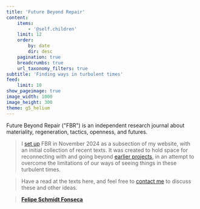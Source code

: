 ```yaml
---
title: 'Future Beyond Repair'
content:
    items:
        - '@self.children'
    limit: 12
    order:
        by: date
        dir: desc
    pagination: true
    breadcrumbs: true
    url_taxonomy_filters: true
subtitle: 'Finding ways in turbulent times'
feed:
    limit: 10
show_pageimage: true
image_width: 1000
image_height: 300
theme: g5_helium
---
```


Future Beyond Repair ("FBR") is an independent research journal about materiality, regeneration, tactics, openness, and futures.

> I [set up](opening-up) FBR in November 2024 as a subsection of my website, with an initial collection of recent texts.  It was created to hold space for reconnecting with and going beyond [earlier projects](../), in an attempt to overcome the limitations of our ways of seeing things in these turbulent times.

> Have a read at the texts here, and feel free to [contact me](/#contact-me) to discuss these and other ideas.

> **[Felipe Schmidt Fonseca](/)**
